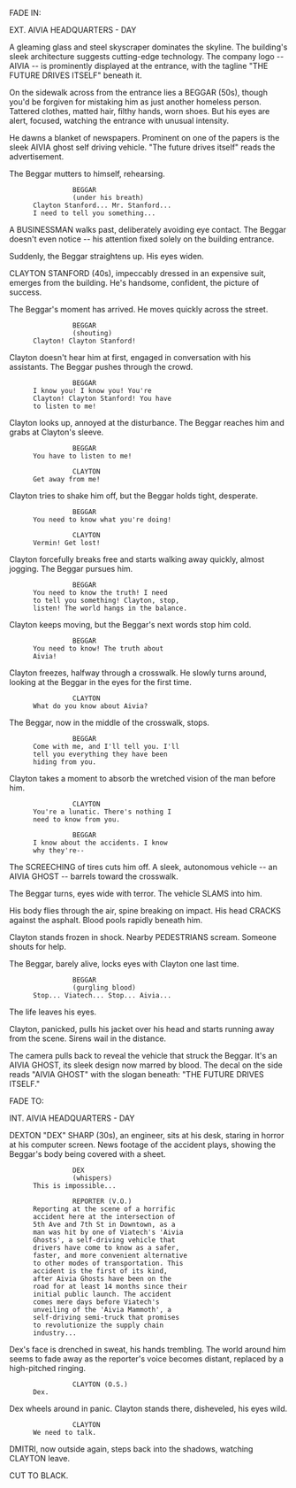 FADE IN:

EXT. AIVIA HEADQUARTERS - DAY

A gleaming glass and steel skyscraper dominates the skyline. The 
building's sleek architecture suggests cutting-edge technology. The 
company logo -- AIVIA -- is prominently displayed at the entrance, with 
the tagline "THE FUTURE DRIVES ITSELF" beneath it.

On the sidewalk across from the entrance lies a BEGGAR (50s), though 
you'd be forgiven for mistaking him as just another homeless person. 
Tattered clothes, matted hair, filthy hands, worn shoes. But his eyes 
are alert, focused, watching the entrance with unusual intensity.

He dawns a blanket of newspapers. Prominent on one of the papers
is the sleek AIVIA ghost self driving vehicle. "The future drives itself"
reads the advertisement.

The Beggar mutters to himself, rehearsing.

                    BEGGAR
                    (under his breath)
          Clayton Stanford... Mr. Stanford... 
          I need to tell you something...

A BUSINESSMAN walks past, deliberately avoiding eye contact. 
The Beggar doesn't even notice -- his attention fixed solely 
on the building entrance.

Suddenly, the Beggar straightens up. His eyes widen.

CLAYTON STANFORD (40s), impeccably dressed in an expensive suit, 
emerges from the building. He's handsome, 
confident, the picture of success.

The Beggar's moment has arrived. He moves quickly across the street.

                    BEGGAR
                    (shouting)
          Clayton! Clayton Stanford!

Clayton doesn't hear him at first, engaged in conversation with his 
assistants. The Beggar pushes through the crowd.

                    BEGGAR
          I know you! I know you! You're 
          Clayton! Clayton Stanford! You have 
          to listen to me!

Clayton looks up, annoyed at the disturbance. The Beggar reaches him 
and grabs at Clayton's sleeve.

                    BEGGAR
          You have to listen to me!

                    CLAYTON
          Get away from me!

Clayton tries to shake him off, but the Beggar holds tight, desperate.

                    BEGGAR
          You need to know what you're doing!

                    CLAYTON
          Vermin! Get lost!

Clayton forcefully breaks free and starts walking away quickly, almost 
jogging. The Beggar pursues him.

                    BEGGAR
          You need to know the truth! I need 
          to tell you something! Clayton, stop, 
          listen! The world hangs in the balance.

Clayton keeps moving, but the Beggar's next words stop him cold.

                    BEGGAR
          You need to know! The truth about 
          Aivia!

Clayton freezes, halfway through a crosswalk. He slowly turns around, 
looking at the Beggar in the eyes for the first time.

                    CLAYTON
          What do you know about Aivia?

The Beggar, now in the middle of the crosswalk, stops.

                    BEGGAR
          Come with me, and I'll tell you. I'll 
          tell you everything they have been 
          hiding from you.

Clayton takes a moment to absorb the wretched vision of the man before 
him.

                    CLAYTON
          You're a lunatic. There's nothing I 
          need to know from you.

                    BEGGAR
          I know about the accidents. I know 
          why they're--

The SCREECHING of tires cuts him off. A sleek, autonomous vehicle -- 
an AIVIA GHOST -- barrels toward the crosswalk.

The Beggar turns, eyes wide with terror. The vehicle SLAMS into him.

His body flies through the air, spine breaking on impact. His head 
CRACKS against the asphalt. Blood pools rapidly beneath him.

Clayton stands frozen in shock. Nearby PEDESTRIANS scream. Someone 
shouts for help.

The Beggar, barely alive, locks eyes with Clayton one last time.

                    BEGGAR
                    (gurgling blood)
          Stop... Viatech... Stop... Aivia...

The life leaves his eyes.

Clayton, panicked, pulls his jacket over his head and starts running 
away from the scene. Sirens wail in the distance.

The camera pulls back to reveal the vehicle that struck the Beggar. 
It's an AIVIA GHOST, its sleek design now marred by blood. The decal 
on the side reads "AIVIA GHOST" with the slogan beneath: "THE FUTURE 
DRIVES ITSELF."

FADE TO:

INT. AIVIA HEADQUARTERS - DAY

DEXTON "DEX" SHARP (30s), an engineer, sits at his desk, staring in 
horror at his computer screen. News footage of the accident plays, 
showing the Beggar's body being covered with a sheet.

                    DEX
                    (whispers)
          This is impossible...

                    REPORTER (V.O.)
          Reporting at the scene of a horrific 
          accident here at the intersection of 
          5th Ave and 7th St in Downtown, as a 
          man was hit by one of Viatech's 'Aivia 
          Ghosts', a self-driving vehicle that 
          drivers have come to know as a safer, 
          faster, and more convenient alternative 
          to other modes of transportation. This 
          accident is the first of its kind, 
          after Aivia Ghosts have been on the 
          road for at least 14 months since their 
          initial public launch. The accident 
          comes mere days before Viatech's 
          unveiling of the 'Aivia Mammoth', a 
          self-driving semi-truck that promises 
          to revolutionize the supply chain 
          industry...

Dex's face is drenched in sweat, his hands trembling. The world around 
him seems to fade away as the reporter's voice becomes distant, 
replaced by a high-pitched ringing.

                    CLAYTON (O.S.)
          Dex.

Dex wheels around in panic. Clayton stands there, disheveled, his eyes 
wild.

                    CLAYTON
          We need to talk.

DMITRI, now outside again, steps back into the shadows, watching CLAYTON
leave.

CUT TO BLACK.
